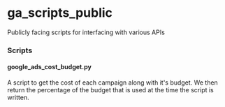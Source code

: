 # ga_scripts_public
Publicly facing scripts for interfacing with various APIs

### Scripts
#### google_ads_cost_budget.py
A script to get the cost of each campaign along with it's budget. We then return the percentage of the budget that is used at the time the script is written.
